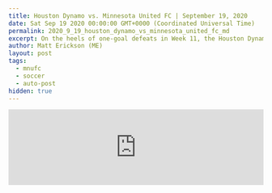 ```yaml
---
title: Houston Dynamo vs. Minnesota United FC | September 19, 2020
date: Sat Sep 19 2020 00:00:00 GMT+0000 (Coordinated Universal Time)
permalink: 2020_9_19_houston_dynamo_vs_minnesota_united_fc_md
excerpt: On the heels of one-goal defeats in Week 11, the Houston Dynamo and Minnesota United look to bounce back when the Western Conference foes square off again at BBVA Stadium Saturday night.
author: Matt Erickson (ME)
layout: post
tags:
  - mnufc
  - soccer
  - auto-post
hidden: true
---
```

<div class='soccer-video-wrapper'>
    <iframe class='soccer-video' width='100%' height='auto' frameborder='0' allowfullscreen src='https://www.mnufc.com/iframe-video?brightcove_id=6192718404001&brightcove_player_id=default&brightcove_account_id=5534894110001'></iframe>
  </div>